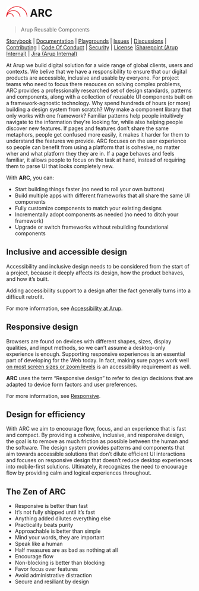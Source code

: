 <h1><img src="/assets/arc-red.svg" style="height: 1em;" /> ARC </h1>

> Arup Reusable Components

[Storybook](https://arc.arup.com) | [Documentation](#documentation) | [Playgrounds](#playgrounds) | [Issues](https://github.com/arup-group/arc-components/issues) | [Discussions](https://github.com/arup-group/arc-components/discussions) | [Contributing](https://github.com/arup-group/arc-components/blob/main/CONTRIBUTING.md) | [Code Of Conduct](https://github.com/arup-group/arc-components/blob/main/CODE_OF_CONDUCT.md) | [Security](https://github.com/arup-group/arc-components/blob/main/SECURITY.md) | [License](https://github.com/arup-group/arc-components/blob/main/LICENSE) |[Sharepoint (Arup Internal)](https://arup.sharepoint.com/:u:/r/sites/ARCDesignSystem/SitePages/ARC-Design-System.aspx?csf=1&web=1&e=bkD3kw) | [Jira (Arup Internal)](https://arupdigital.atlassian.net/jira/software/projects/ARC/boards/564)

At Arup we build digital solution for a wide range of global clients, users and contexts.
We belive that we have a responsibility to ensure that our digital products are accessible, inclusive and usable by everyone.
For project teams who need to focus there resouces on solving complex problems, ARC provides a professionally researched set of design standards, patterns and components, along with a collection of reusable UI components built on a framework-agnostic technology. Why spend hundreds of hours (or more) building a design system from scratch? Why make a component library that only works with one framework?
Familiar patterns help people intuitively navigate to the information they're looking for, while also helping people discover new features. If pages and features don’t share the same metaphors, people get confused more easily, it makes it harder for them to understand the features we provide.
ARC focuses on the user experience so people can benefit from using a platform that is cohesive, no matter wher and what platform they they are in. If a page behaves and feels familiar, it allows people to focus on the task at hand, instead of requiring them to parse UI that looks completely new.

With **ARC**, you can:

- Start building things faster (no need to roll your own buttons)
- Build multiple apps with different frameworks that all share the same UI components
- Fully customize components to match your existing designs
- Incrementally adopt components as needed (no need to ditch your framework)
- Upgrade or switch frameworks without rebuilding foundational components

## Inclusive and accessible design

Accessibility and inclusive design needs to be considered from the start of a project, because it deeply affects its design, how the product behaves, and how it’s built.

Adding accessibility support to a design after the fact generally turns into a difficult retrofit.

For more information, see [Accessibility at Arup](/guides/accessibility/accessibility-at-arup).

## Responsive design

Browsers are found on devices with different shapes, sizes, display qualities, and input methods, so we can’t assume a desktop-only experience is enough. Supporting responsive experiences is an essential part of developing for the Web today. In fact, making sure pages work well [on most screen sizes or zoom levels](https://www.w3.org/WAI/WCAG21/Understanding/reflow.html) is an accessibility requirement as well.

**ARC** uses the term “Responsive design” to refer to design decisions that are adapted to device form factors and user preferences.

For more information, see [Responsive](/foundations/responsive).

## Design for efficiency

With ARC we aim to encourage flow, focus, and an experience that is fast and compact.
By providing a cohesive, inclusive, and responsive design, the goal is to remove as much friction as possible between the human and the software.
The design system provides patterns and components that aim towards accessible solutions that don’t dilute efficient UI interactions and focuses on responsive design that doesn’t reduce desktop experiences into mobile-first solutions. Ultimately, it recognizes the need to encourage flow by providing calm and logical experiences throughout.

## The Zen of ARC

- Responsive is better than fast
- It’s not fully shipped until it’s fast
- Anything added dilutes everything else
- Practicality beats purity
- Approachable is better than simple
- Mind your words, they are important
- Speak like a human
- Half measures are as bad as nothing at all
- Encourage flow
- Non-blocking is better than blocking
- Favor focus over features
- Avoid administrative distraction
- Secure and resiliant by design
